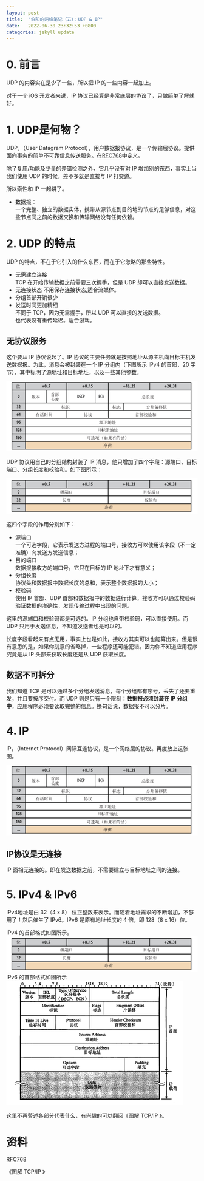 ```yaml
---
layout: post
title:  "伯阳的网络笔记（五）：UDP & IP"
date:   2022-06-30 23:32:53 +0800
categories: jekyll update
---
```



# 0. 前言
UDP 的内容实在是少了一些，所以把 IP 的一些内容一起加上。

对于一个 iOS 开发者来说，IP 协议已经算是非常底层的协议了，只做简单了解就好。

# 1. UDP是何物？

UDP，（User Datagram Protocol），用户数据报协议，是一个传输层协议。提供面向事务的简单不可靠信息传送服务。在[RFC768](https://tools.ietf.org/html/rfc768)中定义。

除了复用/功能及少量的差错检测之外，它几乎没有对 IP 增加别的东西，事实上当我们使用 UDP 的时候，差不多就是直接与 IP 打交道。

所以索性和 IP 一起讲了。

* 数据报：    
        一个完整、独立的数据实体，携带从源节点到目的地的节点的足够信息，对这些节点间之前的数据交换和传输网络没有任何依赖。

# 2. UDP 的特点
UDP 的特点，不在于它引入的什么东西，而在于它忽略的那些特性。
* 无需建立连接    
        TCP 在开始传输数据之前需要三次握手，但是 UDP 却可以直接发送数据。
* 无连接状态
        不用保存连接状态,适合流媒体。
* 分组首部开销很少
* 发送时间更加精细    
        不同于 TCP，因为无需握手，所以 UDP 可以直接的发送数据。    
        也代表没有重传延迟。适合游戏。

## 无协议服务
这个要从 IP 协议说起了。IP 协议的主要任务就是按照地址从源主机向目标主机发送数据报。为此，消息会被封装在一个 IP 分组内（下图所示 IPv4 的首部，20 字节），其中标明了源地址和目标地址，以及一些其他参数。

![](https://github.com/BiBoyang/BoyangBlog/blob/master/Image/NetWork_22.png?raw=true)

UDP 协议用自己的分组结构封装了 IP 消息，他只增加了四个字段：源端口、目标端口、分组长度和校验和。如下图所示：

![](https://github.com/BiBoyang/BoyangBlog/blob/master/Image/NetWork_23.png?raw=true)

这四个字段的作用分别如下：
* 源端口    
        一个可选字段，它表示发送方进程的端口号，接收方可以使用该字段（不一定准确）向发送方发送信息；
* 目的端口    
        数据报接收方的端口号，它只在目标的 IP 地址下才有意义；
* 分组长度    
        协议头和数据报中数据长度的总和，表示整个数据报的大小；
* 校验码    
        使用 IP 首部、UDP 首部和数据报中的数据进行计算，接收方可以通过校验码验证数据的准确性，发现传输过程中出现的问题。

这里的源端口和校验码都是可选的。IP 分组也自带校验码，可以直接使用。而 UDP 只用于发送信息，不知道发送者也是可以的。

长度字段看起来有点无用，事实上也是如此，接收方其实可以也能算出来。但是很有意思的是，如果你刻意的省略掉，一些程序还可能犯错。因为你不知道应用程序究竟是从 IP 头部来获取长度还是从 UDP 获取长度。


## 数据不可拆分

我们知道 TCP 是可以通过多个分组发送消息，每个分组都有序号，丢失了还要重发，并且要按序交付。而 UDP 则是只有一个限制：**数据报必须封装在 IP 分组中**，应用程序必须要读取完整的信息。换句话说，数据报不可以分片。


# 4. IP
IP，（Internet Protocol）网际互连协议，是一个网络层的协议。再度放上这张图。

![](https://github.com/BiBoyang/BoyangBlog/blob/master/Image/NetWork_22.png?raw=true)

## IP协议是无连接
IP 面相无连接的。即在发送数据之前，不需要建立与目标地址之间的连接。


# 5. IPv4 & IPv6
IPv4地址是由 32（4 x 8） 位正整数来表示。而随着地址需求的不断增加，不够用了！然后催生了 IPv6。IPv6 是原有地址长度的 4 倍，即 128（8 x 16）位。

IPv4 的首部格式如图所示。
![](https://github.com/BiBoyang/BoyangBlog/blob/master/Image/NetWork_23.png?raw=true)
IPv6 的首部格式如图所示
![](https://github.com/BiBoyang/BoyangBlog/blob/master/Image/NetWork_24.png?raw=true)

这里不再赘述各部分代表什么，有兴趣的可以翻阅《图解 TCP/IP 》。




# 资料
[RFC768](https://tools.ietf.org/html/rfc768)

《图解 TCP/IP 》